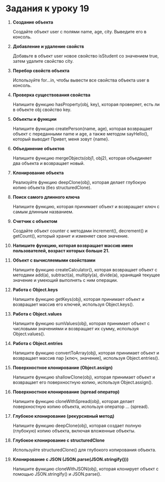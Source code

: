 # Задания к уроку 19
1. **Создание объекта**

    Создайте объект user с полями name, age, city. Выведите его в консоль.

2. **Добавление и удаление свойств**

    Добавьте в объект user новое свойство isStudent со значением true, затем удалите свойство city.

3. **Перебор свойств объекта**

    Используйте for...in, чтобы вывести все свойства объекта user в консоль.

4. **Проверка существования свойства**

    Напишите функцию hasProperty(obj, key), которая проверяет, есть ли в объекте obj свойство key.

5. **Объекты и функции**

    Напишите функцию createPerson(name, age), которая возвращает объект с переданными name и age, а также методом sayHello(), который выводит Привет, меня зовут {name}.

6. **Объединение объектов**

    Напишите функцию mergeObjects(obj1, obj2), которая объединяет два объекта и возвращает новый.

7. **Клонирование объекта**

    Реализуйте функцию deepClone(obj), которая делает глубокую копию объекта (без structuredClone).

8. **Поиск самого длинного ключа**

    Напишите функцию, которая принимает объект и возвращает ключ с самым длинным названием.

9. **Счетчик с объектом**

    Создайте объект counter с методами increment(), decrement() и getCount(), который хранит и изменяет свое значение.

10. **Напишите функцию, которая возвращает массив имен пользователей, возраст которых больше 21.**

11. **Объект с вычисляемыми свойствами**

    Напишите функцию createCalculator(), которая возвращает объект с методами add(a), subtract(a), multiply(a), divide(a), хранящий текущее значение и умеющий выполнять с ним операции.

12. **Работа с Object.keys**

    Напишите функцию getKeys(obj), которая принимает объект и возвращает массив его ключей, используя Object.keys().


13. **Работа с Object.values**

    Напишите функцию sumValues(obj), которая принимает объект с числовыми значениями и возвращает их сумму, используя Object.values().


14. **Работа с Object.entries**

    Напишите функцию convertToArray(obj), которая принимает объект и возвращает массив пар [ключ, значение], используя Object.entries().

15. **Поверхностное клонирование (Object.assign)**

    Напишите функцию shallowClone(obj), которая принимает объект и возвращает его поверхностную копию, используя Object.assign().


16. **Поверхностное клонирование (spread оператор)**

    Напишите функцию cloneWithSpread(obj), которая делает поверхностную копию объекта, используя оператор ... (spread).


17. **Глубокое клонирование (рекурсивный метод)**

    Напишите функцию deepClone(obj), которая создает полную (глубокую) копию объекта, включая вложенные объекты.


18. **Глубокое клонирование с structuredClone**

    Используйте structuredClone() для глубокого копирования объекта.


19. **Клонирование с JSON (JSON.parse(JSON.stringify()))**

    Напишите функцию cloneWithJSON(obj), которая клонирует объект с помощью JSON.stringify() и JSON.parse().
